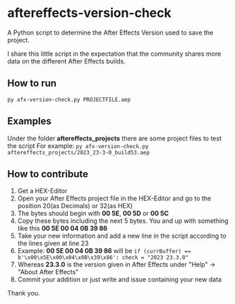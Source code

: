 # aftereffects-version-check

A Python script to determine the After Effects Version used to save the project.

I share this little script in the expectation that the community shares more data on the different After Effects builds.

## How to run

`py afx-version-check.py PROJECTFILE.aep`

## Examples

Under the folder **aftereffects_projects** there are some project files to test the script
For example: `py afx-version-check.py aftereffects_projects/2023_23-3-0_build53.aep`

## How to contribute

1. Get a HEX-Editor
2. Open your After Effects project file in the HEX-Editor and go to the position 20(as Decimals) or 32(as HEX)
3. The bytes should begin with **00 5E**, **00 5D** or **00 5C**
4. Copy these bytes including the next 5 bytes. You and up with something like this **00 5E 00 04 0B 39 86**
5. Take your new information and add a new line in the script according to the lines given at line 23
6. Example: **00 5E 00 04 0B 39 86** will be `if (currBuffer) == b'\x00\x5E\x00\x04\x0B\x39\x86': check = "2023 23.3.0"`
7. Whereas **23.3.0** is the version given in After Effects under "Help" -> "About After Effects"
8. Commit your addition or just write and issue containing your new data

Thank you.
